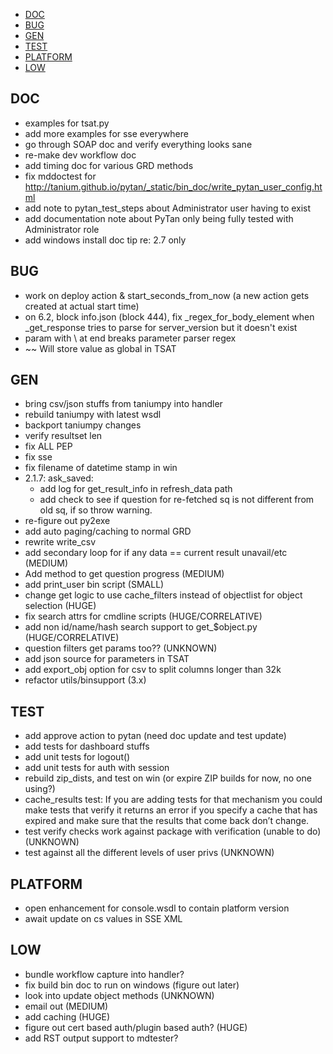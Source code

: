 <!-- MarkdownTOC -->

- [DOC](#doc)
- [BUG](#bug)
- [GEN](#gen)
- [TEST](#test)
- [PLATFORM](#platform)
- [LOW](#low)

<!-- /MarkdownTOC -->

## DOC
* examples for tsat.py
* add more examples for sse everywhere
* go through SOAP doc and verify everything looks sane
* re-make dev workflow doc
* add timing doc for various GRD methods
* fix mddoctest for http://tanium.github.io/pytan/_static/bin_doc/write_pytan_user_config.html
* add note to pytan_test_steps about Administrator user having to exist
* add documentation note about PyTan only being fully tested with Administrator role 
* add windows install doc tip re: 2.7 only

## BUG
* work on deploy action & start_seconds_from_now (a new action gets created at actual start time)
* on 6.2, block info.json (block 444), fix _regex_for_body_element when _get_response tries to parse for server_version but it doesn't exist
* param with \ at end breaks parameter parser regex
* ~~ Will store value as global in TSAT

## GEN
* bring csv/json stuffs from taniumpy into handler
* rebuild taniumpy with latest wsdl
* backport taniumpy changes
* verify resultset len
* fix ALL PEP
* fix sse
* fix filename of datetime stamp in win
* 2.1.7: ask_saved: 
  * add log for get_result_info in refresh_data path
  * add check to see if question for re-fetched sq is not different from old sq, if so throw warning. 
* re-figure out py2exe
* add auto paging/caching to normal GRD
* rewrite write_csv
* add secondary loop for if any data == current result unavail/etc (MEDIUM)
* Add method to get question progress (MEDIUM)
* add print_user bin script (SMALL)
* change get logic to use cache_filters instead of objectlist for object selection (HUGE)
* fix search attrs for cmdline scripts (HUGE/CORRELATIVE)
* add non id/name/hash search support to get_$object.py (HUGE/CORRELATIVE)
* question filters get params too?? (UNKNOWN)
* add json source for parameters in TSAT
* add export_obj option for csv to split columns longer than 32k
* refactor utils/binsupport (3.x)

## TEST
* add approve action to pytan (need doc update and test update)
* add tests for dashboard stuffs
* add unit tests for logout()
* add unit tests for auth with session
* rebuild zip_dists, and test on win (or expire ZIP builds for now, no one using?)
* cache_results test: If you are adding tests for that mechanism you could make tests that verify it returns an error if you specify a cache that has expired and make sure that the results that come back don’t change.
* test verify checks work against package with verification (unable to do) (UNKNOWN)
* test against all the different levels of user privs (UNKNOWN)

## PLATFORM
* open enhancement for console.wsdl to contain platform version
* await update on cs values in SSE XML

## LOW
* bundle workflow capture into handler?
* fix build bin doc to run on windows (figure out later)
* look into update object methods (UNKNOWN)
* email out (MEDIUM)
* add caching (HUGE)
* figure out cert based auth/plugin based auth? (HUGE)
* add RST output support to mdtester?
